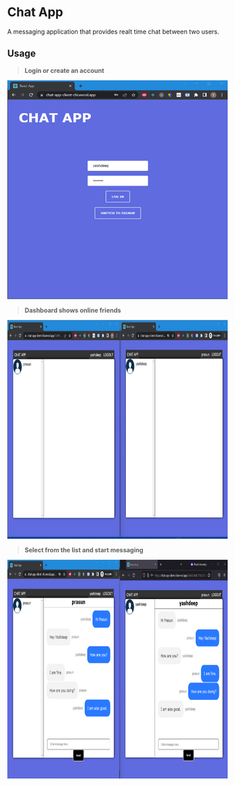 # Chat App

A messaging application that provides realt time chat between two users.

## Usage

> **Login or create an account**

<img height="500" width="800" src="https://raw.githubusercontent.com/yash-93/roc8-chat-app/main/pics/login.png">

> **Dashboard shows online friends**

<img height="500" width="800" src="https://raw.githubusercontent.com/yash-93/roc8-chat-app/main/pics/online%20list.png">

> **Select from the list and start messaging**

<img height="500" width="800" src="https://raw.githubusercontent.com/yash-93/roc8-chat-app/main/pics/chat.png">
